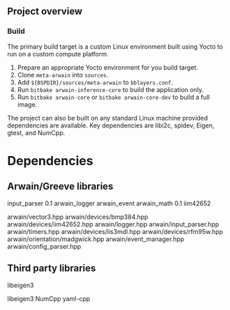 ## Project overview

### Build
The primary build target is a custom Linux environment built using Yocto to run on a custom compute platform.
1. Prepare an appropriate Yocto environment for you build target.
2. Clone `meta-arwain` into `sources`.
3. Add `${BSPDIR}/sources/meta-arwain` to `bblayers.conf`.
4. Run `bitbake arwain-inference-core` to build the application only.
5. Run `bitbake arwain-core` or `bitbake arwain-core-dev` to build a full image.

The project can also be built on any standard Linux machine provided dependencies are available. Key dependencies are libi2c, spidev, Eigen, gtest, and NumCpp.

# Dependencies

## Arwain/Greeve libraries

input_parser 0.1
arwain_logger 
arwain_event
arwain_math 0.1
iim42652

arwain/vector3.hpp
arwain/devices/bmp384.hpp
arwain/devices/iim42652.hpp
arwain/logger.hpp
arwain/input_parser.hpp
arwain/timers.hpp
arwain/devices/lis3mdl.hpp
arwain/devices/rfm95w.hpp
arwain/orientation/madgwick.hpp
arwain/event_manager.hpp
arwain/config_parser.hpp

## Third party libraries

libeigen3

libeigen3
NumCpp
yaml-cpp